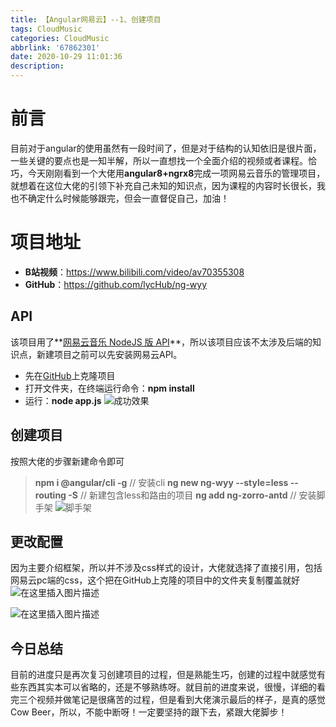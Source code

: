 ```yaml
---
title: 【Angular网易云】--1、创建项目
tags: CloudMusic
categories: CloudMusic
abbrlink: '67862301'
date: 2020-10-29 11:01:36
description:
---
```


# 前言
目前对于angular的使用虽然有一段时间了，但是对于结构的认知依旧是很片面，一些关键的要点也是一知半解，所以一直想找一个全面介绍的视频或者课程。恰巧，今天刚刚看到一个大佬用**angular8+ngrx8**完成一项网易云音乐的管理项目，就想着在这位大佬的引领下补充自己未知的知识点，因为课程的内容时长很长，我也不确定什么时候能够跟完，但会一直督促自己，加油！
# 项目地址
- **B站视频**：https://www.bilibili.com/video/av70355308
- **GitHub**：https://github.com/lycHub/ng-wyy
<!--more-->
## API
该项目用了**[网易云音乐 NodeJS 版 API](https://binaryify.github.io/NeteaseCloudMusicApi/#/)**，所以该项目应该不太涉及后端的知识点，新建项目之前可以先安装网易云API。

- 先在[GitHub](https://github.com/Binaryify/NeteaseCloudMusicApi)上克隆项目
- 打开文件夹，在终端运行命令：**npm install**
- 运行：**node app.js**
![成功效果](https://img-blog.csdnimg.cn/20200914224325410.png?x-oss-process=image/watermark,type_ZmFuZ3poZW5naGVpdGk,shadow_10,text_aHR0cHM6Ly9ibG9nLmNzZG4ubmV0L3N1bmdvb2RsdWNrNjY2,size_16,color_FFFFFF,t_70#pic_center)
## 创建项目
按照大佬的步骤新建命令即可
>**npm i @angular/cli -g** // 安装cli
>**ng new  ng-wyy --style=less --routing -S** // 新建包含less和路由的项目
>	**ng add ng-zorro-antd** // 安装脚手架
![脚手架](https://img-blog.csdnimg.cn/20200914225255474.png#pic_center)

## 更改配置
因为主要介绍框架，所以并不涉及css样式的设计，大佬就选择了直接引用，包括网易云pc端的css，这个把在GitHub上克隆的项目中的文件夹复制覆盖就好![在这里插入图片描述](https://img-blog.csdnimg.cn/20200914225636306.png#pic_center)

![在这里插入图片描述](https://img-blog.csdnimg.cn/20200914225558494.png?x-oss-process=image/watermark,type_ZmFuZ3poZW5naGVpdGk,shadow_10,text_aHR0cHM6Ly9ibG9nLmNzZG4ubmV0L3N1bmdvb2RsdWNrNjY2,size_16,color_FFFFFF,t_70#pic_center)

## 今日总结
目前的进度只是再次复习创建项目的过程，但是熟能生巧，创建的过程中就感觉有些东西其实本可以省略的，还是不够熟练呀。就目前的进度来说，很慢，详细的看完三个视频并做笔记是很痛苦的过程，但是看到大佬演示最后的样子，是真的感觉Cow Beer，所以，不能中断呀！一定要坚持的跟下去，紧跟大佬脚步！